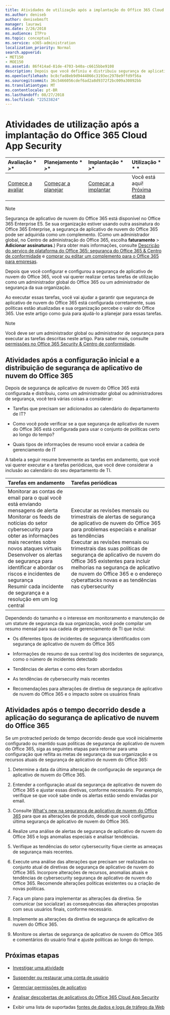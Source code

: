```yaml
---
title: Atividades de utilização após a implantação do Office 365 Cloud App Security
ms.author: deniseb
author: denisebmsft
manager: laurawi
ms.date: 2/26/2018
ms.audience: ITPro
ms.topic: conceptual
ms.service: o365-administration
localization_priority: Normal
search.appverid:
- MET150
- MOE150
ms.assetid: 86f414ad-81de-4703-b40a-c6615bbe9108
description: Depois que você definiu e distribuiu segurança de aplicativo de nuvem do Office 365, você vai querer realizar certas tarefas para certificar-se de que sua configuração está correta e que você está preparado para revisões regulares.
ms.openlocfilehash: bc8cfad8eb9d9444066c3193ec2978e9ffd9f56a
ms.sourcegitcommit: 36c5466056cdef6ad2a8d9372f2bc009a30892bb
ms.translationtype: MT
ms.contentlocale: pt-BR
ms.lasthandoff: 08/27/2018
ms.locfileid: "22523824"
---
```

# <a name="utilization-activities-after-rolling-out-office-365-cloud-app-security"></a>Atividades de utilização após a implantação do Office 365 Cloud App Security
  
|Avaliação * *\>**|Planejamento * *\>**|Implantação * *\>**|Utilização * * *|
|:-----|:-----|:-----|:-----|
|[Comece a avaliar](office-365-cas-overview.md) <br/> |[Começar a planejar](get-ready-for-office-365-cas.md) <br/> |[Começar a implantar](turn-on-office-365-cas.md) <br/> |Você está aqui!  <br/> [Próxima etapa](review-office-365-cas-alerts.md) <br/> |
   
> [!NOTE]
> Segurança de aplicativo de nuvem do Office 365 está disponível no Office 365 Enterprise E5. Se sua organização estiver usando outra assinatura do Office 365 Enterprise, a segurança de aplicativo de nuvem do Office 365 pode ser adquirida como um complemento. (Como um administrador global, no Centro de administração do Office 365, escolha **faturamento** \> **Adicionar assinaturas**.) Para obter mais informações, consulte [Descrição do serviço de plataforma do Office 365: segurança do Office 365 &amp; Centro de conformidade](https://technet.microsoft.com/en-us/library/dn933793.aspx) e [comprar ou editar um complemento para o Office 365 para empresas](https://support.office.com/article/4e7b57d6-b93b-457d-aecd-0ea58bff07a6). 
  
Depois que você configurar e configurou a segurança de aplicativo de nuvem do Office 365, você vai querer realizar certas tarefas de utilização como um administrador global do Office 365 ou um administrador de segurança da sua organização. 

Ao executar essas tarefas, você vai ajudar a garantir que segurança de aplicativo de nuvem do Office 365 está configurada corretamente, suas políticas estão atualizadas e sua organização percebe o valor do Office 365. Use este artigo como guia para ajudá-lo a planejar para essas tarefas.
  
> [!NOTE]
> Você deve ser um administrador global ou administrador de segurança para executar as tarefas descritas neste artigo. Para saber mais, consulte [permissões no Office 365 Security &amp; Centro de conformidade](permissions-in-the-security-and-compliance-center.md). 
    
## <a name="activities-after-the-initial-configuration-and-rollout-of-office-365-cloud-app-security"></a>Atividades após a configuração inicial e a distribuição de segurança de aplicativo de nuvem do Office 365

Depois de segurança de aplicativo de nuvem do Office 365 está configurada e distribuiu, como um administrador global ou administradores de segurança, você terá várias coisas a considerar:
  
- Tarefas que precisam ser adicionados ao calendário do departamento de IT?
    
- Como você pode verificar se a que segurança de aplicativo de nuvem do Office 365 está configurada para usar o conjunto de políticas certo ao longo do tempo?
    
- Quais tipos de informações de resumo você enviar a cadeia de gerenciamento de IT
    
A tabela a seguir resume brevemente as tarefas em andamento, que você vai querer executar e a tarefas periódicas, que você deve considerar a inclusão ao calendário do seu departamento de TI.
  
|**Tarefas em andamento**|**Tarefas periódicas**|
|:-----|:-----|
| Monitorar as contas de email para o qual você está enviando mensagens de alerta  <br/>  Monitorar os feeds de notícias do setor cybersecurity para obter as informações mais recentes sobre novos ataques virtuais  <br/>  Desenvolver os alertas de segurança para identificar e abordar os riscos e incidentes de segurança  <br/>  Resumir cada incidente de segurança e a resolução em um log central  <br/> | Executar as revisões mensais ou trimestrais de alertas de segurança de aplicativo de nuvem do Office 365 para problemas especiais e analisar as tendências  <br/>  Executar as revisões mensais ou trimestrais das suas políticas de segurança de aplicativo de nuvem do Office 365 existentes para incluir melhorias na segurança de aplicativo de nuvem do Office 365 e o endereço cyberattacks novas e as tendências nas cybersecurity  <br/> |
   
Dependendo do tamanho e o interesse em monitoramento e manutenção de um stature de segurança da sua organização, você pode compilar um resumo mensal para sua cadeia de gerenciamento de TI que inclui:
  
- Os diferentes tipos de incidentes de segurança identificados com segurança de aplicativo de nuvem do Office 365
    
- Informações de resumo de sua central log dos incidentes de segurança, como o número de incidentes detectado
    
- Tendências de alertas e como eles foram abordados
    
- As tendências de cybersecurity mais recentes
    
- Recomendações para alterações de diretiva de segurança de aplicativo de nuvem do Office 365 e o impacto sobre os usuários finais
    
## <a name="activities-after-time-has-passed-since-rolling-out-office-365-cloud-app-security"></a>Atividades após o tempo decorrido desde a aplicação do segurança de aplicativo de nuvem do Office 365

Se um protracted período de tempo decorrido desde que você inicialmente configurado ou mantido suas políticas de segurança de aplicativo de nuvem do Office 365, siga as seguintes etapas para retornar para uma configuração que reflita as metas de segurança da sua organização e os recursos atuais de segurança de aplicativo de nuvem do Office 365:
  
1. Determine a data da última alteração de configuração de segurança de aplicativo de nuvem do Office 365.
    
2. Entender a configuração atual da segurança de aplicativo de nuvem do Office 365 e ajustar essas diretivas, conforme necessário. Por exemplo, verifique se que você sabe onde os alertas estão sendo enviadas por email.
    
3. Consulte [What's new na segurança de aplicativo de nuvem do Office 365](new-in-office-365-cas.md) para que as alterações de produto, desde que você configurou última segurança de aplicativo de nuvem do Office 365. 
    
4. Realize uma análise de alertas de segurança de aplicativo de nuvem do Office 365 e logs anomalias especiais e analisar tendências.
    
5. Verifique as tendências do setor cybersecurity fique ciente as ameaças de segurança mais recentes.
    
6. Execute uma análise das alterações que precisam ser realizadas no conjunto atual de diretivas de segurança de aplicativo de nuvem do Office 365. Incorpore alterações de recursos, anomalias atuais e tendências de cybersecurity segurança de aplicativo de nuvem do Office 365. Recomende alterações políticas existentes ou a criação de novas políticas.
    
7. Faça um plano para implementar as alterações da diretiva. Se comunicar (se socializar) as consequências das alterações propostas com seus usuários finais, conforme necessário.
    
8. Implemente as alterações da diretiva de segurança de aplicativo de nuvem do Office 365.
    
9. Monitore os alertas de segurança de aplicativo de nuvem do Office 365 e comentários do usuário final e ajuste políticas ao longo do tempo.
    
## <a name="next-steps"></a>Próximas etapas

- [Investigar uma atividade](investigate-an-activity-in-office-365-cas.md)
    
- [Suspender ou restaurar uma conta de usuário](suspend-or-restore-an-account-in-ocas.md)
    
- [Gerenciar permissões de aplicativo](manage-app-permissions-in-ocas.md)
    
- [Analisar descobertas de aplicativos do Office 365 Cloud App Security](review-app-discovery-findings-in-ocas.md)
    
- Exibir uma lista de suportadas [fontes de dados e logs de tráfego da Web](web-traffic-logs-and-data-sources-for-ocas.md)
    

